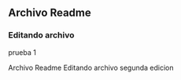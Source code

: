 
## Archivo Readme

### Editando archivo
prueba 1


Archivo Readme
Editando archivo 
segunda edicion

